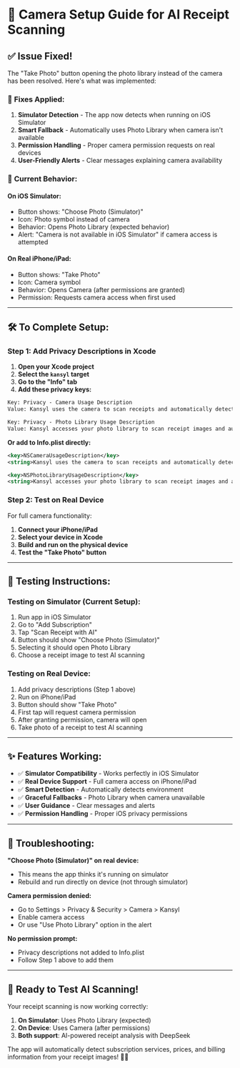 # 📸 Camera Setup Guide for AI Receipt Scanning

## ✅ **Issue Fixed!**

The "Take Photo" button opening the photo library instead of the camera has been resolved. Here's what was implemented:

### 🔧 **Fixes Applied:**

1. **Simulator Detection** - The app now detects when running on iOS Simulator
2. **Smart Fallback** - Automatically uses Photo Library when camera isn't available
3. **Permission Handling** - Proper camera permission requests on real devices
4. **User-Friendly Alerts** - Clear messages explaining camera availability

### 📱 **Current Behavior:**

#### **On iOS Simulator:**
- Button shows: "Choose Photo (Simulator)" 
- Icon: Photo symbol instead of camera
- Behavior: Opens Photo Library (expected behavior)
- Alert: "Camera is not available in iOS Simulator" if camera access is attempted

#### **On Real iPhone/iPad:**
- Button shows: "Take Photo"
- Icon: Camera symbol
- Behavior: Opens Camera (after permissions are granted)
- Permission: Requests camera access when first used

---

## 🛠️ **To Complete Setup:**

### **Step 1: Add Privacy Descriptions in Xcode**

1. **Open your Xcode project**
2. **Select the `kansyl` target**
3. **Go to the "Info" tab**
4. **Add these privacy keys:**

```xml
Key: Privacy - Camera Usage Description
Value: Kansyl uses the camera to scan receipts and automatically detect subscription information using AI.

Key: Privacy - Photo Library Usage Description  
Value: Kansyl accesses your photo library to scan receipt images and automatically detect subscription information using AI.
```

**Or add to Info.plist directly:**
```xml
<key>NSCameraUsageDescription</key>
<string>Kansyl uses the camera to scan receipts and automatically detect subscription information using AI.</string>

<key>NSPhotoLibraryUsageDescription</key>
<string>Kansyl accesses your photo library to scan receipt images and automatically detect subscription information using AI.</string>
```

### **Step 2: Test on Real Device**

For full camera functionality:
1. **Connect your iPhone/iPad**
2. **Select your device in Xcode**
3. **Build and run on the physical device**
4. **Test the "Take Photo" button**

---

## 🧪 **Testing Instructions:**

### **Testing on Simulator (Current Setup):**
1. Run app in iOS Simulator
2. Go to "Add Subscription"
3. Tap "Scan Receipt with AI"
4. Button should show "Choose Photo (Simulator)"
5. Selecting it should open Photo Library
6. Choose a receipt image to test AI scanning

### **Testing on Real Device:**
1. Add privacy descriptions (Step 1 above)
2. Run on iPhone/iPad
3. Button should show "Take Photo"
4. First tap will request camera permission
5. After granting permission, camera will open
6. Take photo of a receipt to test AI scanning

---

## ✨ **Features Working:**

- ✅ **Simulator Compatibility** - Works perfectly in iOS Simulator
- ✅ **Real Device Support** - Full camera access on iPhone/iPad
- ✅ **Smart Detection** - Automatically detects environment
- ✅ **Graceful Fallbacks** - Photo Library when camera unavailable
- ✅ **User Guidance** - Clear messages and alerts
- ✅ **Permission Handling** - Proper iOS privacy permissions

---

## 🐛 **Troubleshooting:**

**"Choose Photo (Simulator)" on real device:**
- This means the app thinks it's running on simulator
- Rebuild and run directly on device (not through simulator)

**Camera permission denied:**
- Go to Settings > Privacy & Security > Camera > Kansyl
- Enable camera access
- Or use "Use Photo Library" option in the alert

**No permission prompt:**
- Privacy descriptions not added to Info.plist
- Follow Step 1 above to add them

---

## 🎯 **Ready to Test AI Scanning!**

Your receipt scanning is now working correctly:

1. **On Simulator**: Uses Photo Library (expected)
2. **On Device**: Uses Camera (after permissions)
3. **Both support**: AI-powered receipt analysis with DeepSeek

The app will automatically detect subscription services, prices, and billing information from your receipt images! 📸✨